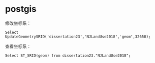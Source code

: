 # postgis

修改坐标系：

`Select UpdateGeometrySRID('dissertation23','NJLandUse2018','geom',32650);`

查看坐标系：

`Select ST_SRID(geom) from dissertation23."NJLandUse2018";`